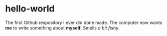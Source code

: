 # hello-world
The first Github respository I ever did done made.
The computer now wants **me** to write something about **myself**. Smells *a bit fishy*.
